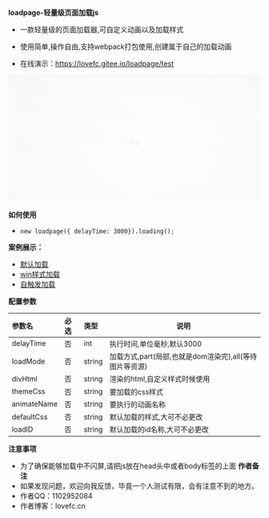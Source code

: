 **loadpage-轻量级页面加载js**

- 一款轻量级的页面加载器,可自定义动画以及加载样式

- 使用简单,操作自由,支持webpack打包使用,创建属于自己的加载动画

- 在线演示：https://lovefc.gitee.io/loadpage/test

![演示动画](./demo.gif)

**如何使用** 
- `new loadpage({ delayTime: 3000}).loading();`

**案例展示：** 

* [默认加载](https://loadpage.lovefc.cn/test/index.html)
* [win样式加载](https://loadpage.lovefc.cn/test/win.html)
* [自触发加载](https://loadpage.lovefc.cn/test/custom.html)

**配置参数** 

|参数名|必选|类型|说明|
|:----    |:---|:----- |-----   |
| delayTime | 否  |int | 执行时间,单位毫秒,默认3000   |
| loadMode  | 否  |string | 加载方式,part(局部,也就是dom渲染完),all(等待图片等资源)   |
| divHtml | 否  | string | 渲染的html,自定义样式时候使用   |
| themeCss | 否  | string | 要加载的css样式   |
| animateName | 否  | string | 要执行的动画名称   |
| defaultCss | 否  | string | 默认加载的样式,大可不必更改   |
| loadID | 否  | string | 默认加载的id名称,大可不必更改   |
**注意事项**
- 为了确保能够加载中不闪屏,请把js放在head头中或者body标签的上面
**作者备注**
- 如果发现问题，欢迎向我反馈，毕竟一个人测试有限，会有注意不到的地方。
- 作者QQ：1102952084
- 作者博客：lovefc.cn














